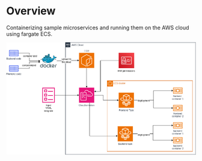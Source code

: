 # Overview
Containerizing sample microservices and running them on the AWS cloud using fargate ECS.

![Alt Text](diagrams/diagram.drawio.png)
